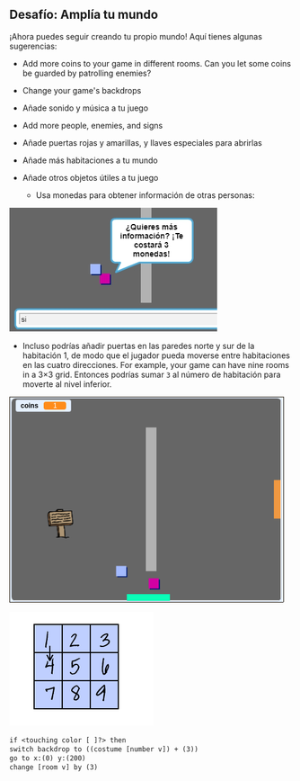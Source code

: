 ## Desafío: Amplía tu mundo

¡Ahora puedes seguir creando tu propio mundo! Aquí tienes algunas sugerencias:

+ Add more coins to your game in different rooms. Can you let some coins be guarded by patrolling enemies?
+ Change your game's backdrops
+ Añade sonido y música a tu juego
+ Add more people, enemies, and signs
+ Añade puertas rojas y amarillas, y llaves especiales para abrirlas
+ Añade más habitaciones a tu mundo
+ Añade otros objetos útiles a tu juego
    
    + Usa monedas para obtener información de otras personas:

![captura de pantalla](images/world-bribe.png)

+ Incluso podrías añadir puertas en las paredes norte y sur de la habitación 1, de modo que el jugador pueda moverse entre habitaciones en las cuatro direcciones. For example, your game can have nine rooms in a 3×3 grid. Entonces podrías sumar `3` al número de habitación para moverte al nivel inferior.

![captura de pantalla](images/north-south-rooms.png)

![screenshot](images/number-grid.png)

```blocks3
if <touching color [ ]?> then
switch backdrop to ((costume [number v]) + (3))
go to x:(0) y:(200)
change [room v] by (3)
```